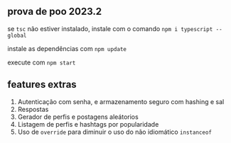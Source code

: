 
prova de poo 2023.2
---

se `tsc` não estiver instalado, instale com o comando `npm i typescript --global`

instale as dependências com `npm update`

execute com `npm start`

features extras
---
1. Autenticação com senha, e armazenamento seguro com hashing e sal
2. Respostas
3. Gerador de perfis e postagens aleátorios
4. Listagem de perfis e hashtags por popularidade
5. Uso de `override` para diminuir o uso do não idiomático `instanceof`
